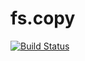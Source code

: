 # fs.copy

[![Build Status](https://travis-ci.org/xeitodevs/fs.copy.svg?branch=master)](https://travis-ci.org/xeitodevs/fs.copy)